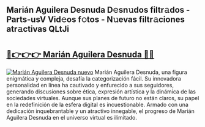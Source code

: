 ## Marián Aguilera Desnuda D𝚎sn𝚞dos filtr𝚊dos - Parts-usV Vid𝚎os f𝚘tos - N𝚞evas filtr𝚊ciones atr𝚊ctivas QLtJi

# <h2><a href="http://mb7o1n.tromn.icu/?c=Mari%c3%a1n+Aguilera+Desnuda">🔗👉👉👉 Marián Aguilera Desnuda 🔗🔗</a></h2>

[![Marián Aguilera Desnuda nuevo](https://i.imgur.com/pEAQMta.gif)](http://mb7o1n.tromn.icu/?c=Mari%c3%a1n+Aguilera+Desnuda)
Marián Aguilera Desnuda, una figura enigmática y compleja, desafía la categorización fácil. Su innovadora personalidad en línea ha cautivado y enfurecido a sus seguidores, generando discusiones sobre ética, expresión artística y la dinámica de las sociedades virtuales. Aunque sus planes de futuro no están claros, su papel en la redefinición de la esfera digital es incuestionable. Armado con una dedicación inquebrantable y un atractivo innegable, el progreso de Marián Aguilera Desnuda en el universo virtual es ilimitado.
